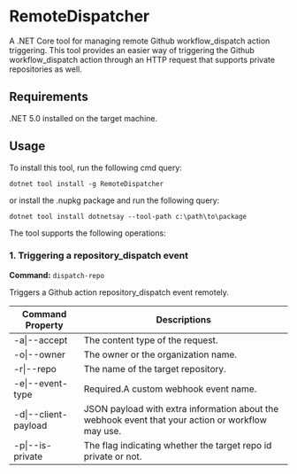 # RemoteDispatcher
A .NET Core tool for managing remote Github workflow_dispatch action triggering.
This tool provides an easier way of triggering the Github workflow_dispatch action through an HTTP request that supports private repositories as well.

## Requirements
.NET 5.0 installed on the target machine.

## Usage

To install this tool, run the following cmd query:
```
dotnet tool install -g RemoteDispatcher
```

or install the .nupkg package and run the following query:
```
dotnet tool install dotnetsay --tool-path c:\path\to\package
```

The tool supports the following operations:

### 1. Triggering a repository_dispatch event
**Command:** `dispatch-repo`

 Triggers a Github action repository_dispatch event remotely.


| Command Property     | Descriptions                                                                                      |
|----------------------|---------------------------------------------------------------------------------------------------|
| -a\|--accept         | The content type of the request.                                                                  |
| -o\|--owner          | The owner or the organization name.                                                               |
| -r\|--repo           | The name of the target repository.                                                                |
| -e\|--event-type     | Required.A custom webhook event name.                                                             |
| -d\|--client-payload | JSON payload with extra information about the webhook event that your action or workflow may use. |
| -p\|--is-private     | The flag indicating whether the target repo id private or not.                                    |
